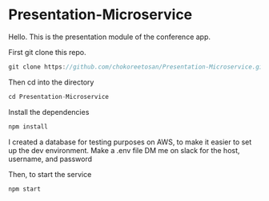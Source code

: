 # Presentation-Microservice

Hello. This is the presentation module of the conference app.

First git clone this repo.

```javascript
git clone https://github.com/chokoreetosan/Presentation-Microservice.git

```
Then cd into the directory
```javascript
cd Presentation-Microservice
```
Install the dependencies
```javascript
npm install
```

I created a database for testing purposes on AWS, to make it easier to set up the dev environment.
Make a .env file
DM me on slack for the host, username, and password


Then, to start the service

```javascript
npm start
```